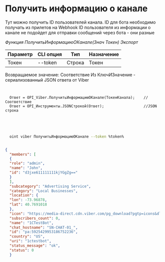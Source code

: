 ﻿---
sidebar_position: 2
---

# Получить информацию о канале
Тут можно получить ID пользователей канала. ID для бота необходимо получать из прилетов на Webhook ID пользователя из информации о канале не подойдет для отправки сообщений через бота - они разные


*Функция ПолучитьИнформациюОКанале(Знач Токен) Экспорт*

  | Параметр | CLI опция | Тип | Назначение |
  |-|-|-|-|
  | Токен | --token | Строка | Токен |

  
  Возвращаемое значение:   Соответствие Из КлючИЗначение - сериализованный JSON ответа от Viber

```bsl title="Пример кода"
	
  
  Ответ = OPI_Viber.ПолучитьИнформациюОКанале(ТокенКанала);    //Соответствие
  Ответ = OPI_Инструменты.JSONСтрокой(Ответ);                  //JSON строка
  

	
```

```sh title="Пример команды CLI"
    
  oint viber ПолучитьИнформациюОКанале --token %token%


```


```json title="Результат"

{
  "members": [
  {
  "role": "admin",
  "name": "John",
  "id": "d3jxe611111111kjYGgZg=="
  }
  ],
  "subcategory": "Advertising Service",
  "category": "Local Businesses",
  "location": {
  "lon": -73.96878,
  "lat": 40.7691018
  },
  "icon": "https://media-direct.cdn.viber.com/pg_download?pgtp=icons&dlid=0-04-01-05bfe24da13dddf32cf52976b099dc6965c03300763e6a9316de26986e5dea05&fltp=jpg&imsz=0000",
  "subscribers_count": 0,
  "name": "1CTestBot",
  "chat_hostname": "SN-CHAT-01_",
  "id": "pa:5925429953186752236",
  "country": "US",
  "uri": "1ctestbot",
  "status_message": "ok",
  "status": 0
  }

```
